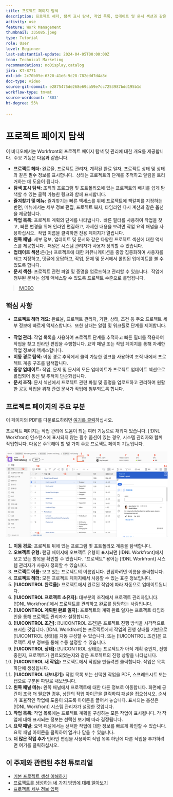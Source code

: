 ```yaml
---
title: 프로젝트 페이지 탐색
description: 프로젝트 헤더, 탐색 표시 탐색, 작업 목록, 업데이트 및 문서 섹션과 같은 기능을 사용하여 Workfront 프로젝트 페이지를 효율적으로 탐색하고 관리하는 방법에 대해 알아봅니다.
activity: use
feature: Work Management
thumbnail: 335085.jpeg
type: Tutorial
role: User
level: Beginner
last-substantial-update: 2024-04-05T00:00:00Z
team: Technical Marketing
recommendations: noDisplay,catalog
jira: KT-8771
exl-id: 2c70b05e-6320-41e6-9c28-782edd7d4a8c
doc-type: video
source-git-commit: e2875475de268e69ca59e7cc7253987bdd195b1d
workflow-type: tm+mt
source-wordcount: '803'
ht-degree: 55%

---
```


# 프로젝트 페이지 탐색

이 비디오에서는 Workfront의 프로젝트 페이지 탐색 및 관리에 대한 개요를 제공합니다. &#x200B; 주요 기능은 다음과 같습니다.

* **프로젝트 헤더:** 완료율, 프로젝트 관리자, 계획된 완료 일자, 프로젝트 상태 및 상태와 같은 필수 정보를 표시합니다. &#x200B; 상태는 프로젝트의 단계를 추적하고 알림을 트리거하는 데 도움이 됩니다. &#x200B;
* **탐색 표시 탐색:** 조직의 프로그램 및 포트폴리오에 있는 프로젝트의 배치를 쉽게 탐색할 수 있는 클릭 가능한 링크와 함께 표시합니다. &#x200B;
* **즐겨찾기 및 메뉴:** 즐겨찾기는 빠른 액세스를 위해 프로젝트에 책갈피를 지정하는 반면, 메뉴에서는 세부 정보 편집, 프로젝트 복사, 타임라인 다시 계산과 같은 옵션을 제공합니다. &#x200B;
* **작업 목록:** 프로젝트 계획의 단계를 나타냅니다. &#x200B; 빠른 필터를 사용하여 작업을 찾고, 빠른 변경을 위해 인라인 편집하고, 자세한 내용을 보려면 작업 요약 패널을 사용하십시오. &#x200B; 작업 이름을 클릭하면 전용 페이지가 열립니다. &#x200B;
* **왼쪽 패널:** 세부 정보, 업데이트 및 문서와 같은 다양한 프로젝트 섹션에 대한 액세스를 제공합니다. &#x200B; 패널은 시스템 관리자가 사용자 정의할 수 있습니다. &#x200B;
* **업데이트 섹션:**&#x200B;은(는) 프로젝트에 대한 커뮤니케이션을 중앙 집중화하여 사용자를 태그 지정하고, 댓글에 응답하고, 작업, 문제 및 문서에서 롤업된 업데이트를 볼 수 있도록 합니다. &#x200B;
* **문서 섹션:** 프로젝트 관련 파일 및 증명을 업로드하고 관리할 수 있습니다. &#x200B; 작업에 첨부된 문서는 쉽게 액세스할 수 있도록 프로젝트 수준으로 롤업됩니다. &#x200B;


>[!VIDEO](https://video.tv.adobe.com/v/335085/?quality=12&learn=on&enablevpops)

## 핵심 사항

* **프로젝트 헤더 개요:** 완료율, 프로젝트 관리자, 기한, 상태, 조건 등 주요 프로젝트 세부 정보에 빠르게 액세스합니다. &#x200B; 또한 상태는 알림 및 워크플로 단계를 제어합니다. &#x200B;
* **작업 관리:** 작업 목록을 사용하여 프로젝트 단계를 추적하고 빠른 필터를 적용하여 작업을 찾고 인라인 편집을 수행합니다. &#x200B; 요약 패널 또는 작업 페이지를 통해 자세한 작업 정보에 액세스합니다. &#x200B;
* **이동 경로 탐색:** 이동 경로 추적에서 클릭 가능한 링크를 사용하여 조직 내에서 프로젝트 계층 구조를 탐색합니다. &#x200B;
* **중앙 업데이트:** 작업, 문제 및 문서의 모든 업데이트가 프로젝트 업데이트 섹션으로 롤업되어 통신 및 추적이 단순화됩니다. &#x200B;
* **문서 조직:** 문서 섹션에서 프로젝트 관련 파일 및 증명을 업로드하고 관리하여 원활한 공동 작업을 위해 관련 문서가 작업에 첨부되도록 합니다. &#x200B;


## 프로젝트 페이지의 주요 부분

이 페이지의 PDF를 다운로드하려면 [여기를 클릭](/help/assets/key-parts-of-the-project-page.pdf)하십시오.

프로젝트 페이지는 작업 관리에 도움이 되는 여러 기능으로 채워져 있습니다. [!DNL Workfront] 인스턴스에 표시되지 않는 필수 옵션이 있는 경우, 시스템 관리자와 함께 작업합니다. 다음은 주목해야 할 몇 가지 주요 프로젝트 페이지 기능입니다.

![프로젝트 페이지 스크린샷](assets/project-page-graphic-for-planner-v2.png)

1. **이동 경로:** 프로젝트 뒤에 있는 프로그램 및 포트폴리오 계층을 탐색합니다.
2. **오브젝트 유형:** 랜딩 페이지에 오브젝트 유형이 표시되면 [!DNL Workfront]에서 보고 있는 항목을 확인할 수 있습니다. “프로젝트” 용어는 [!DNL Workfront] 시스템 관리자가 사용자 정의할 수 있습니다.
3. **프로젝트 이름:** 보고 있는 프로젝트의 이름입니다. 편집하려면 이름을 클릭합니다.
4. **프로젝트 헤더:** 모든 프로젝트 페이지에서 사용할 수 있는 표준 정보입니다.
5. **[!UICONTROL 완료율]:** 프로젝트에서 완료된 작업에 따라 자동으로 업데이트됩니다.
6. **[!UICONTROL 프로젝트 소유자]:** 대부분의 조직에서 프로젝트 관리자입니다. [!DNL Workfront]에서 프로젝트를 관리하고 완료를 담당하는 사람입니다.
7. **[!UICONTROL 계획된 완료 일자]:** 프로젝트의 계획 완료 일자는 프로젝트 타임라인을 통해 프로젝트 관리자가 설정합니다.
8. **[!UICONTROL 조건]:** [!UICONTROL 조건]은 프로젝트 진행 방식을 시각적으로 표시한 것입니다. [!DNL Workfront]는 프로젝트에서 작업의 진행 상태를 기반으로 [!UICONTROL 상태]를 자동 구성할 수 있습니다. 또는 [!UICONTROL 조건]은 프로젝트 세부 정보를 통해 수동 설정할 수 있습니다.
9. **[!UICONTROL 상태]:** [!UICONTROL 상태]는 프로젝트가 아직 계획 중인지, 진행 중인지, 프로젝트가 완료되었는지와 같은 프로젝트의 진행 상황을 나타냅니다.
10. **[!UICONTROL 새 작업]:** 프로젝트에서 작업을 만들려면 클릭합니다. 작업은 목록 하단에 생성됩니다.
11. **[!UICONTROL 내보내기]:** 작업 목록 또는 선택한 작업을 PDF, 스프레드시트 또는 탭으로 구분된 파일로 내보냅니다.
12. **왼쪽 패널 메뉴:** 왼쪽 패널에서 프로젝트에 대한 다른 정보로 이동합니다. 화면에 공간이 조금 더 필요한 경우, 상단의 작업 아이콘을 클릭하여 패널을 접으십시오. 순서가 효율적인 작업에 도움이 되도록 아이콘을 끌어서 놓습니다. 표시되는 옵션은 [!DNL Workfront] 시스템 관리자가 설정한 것입니다.
13. **작업 목록:** 작업 목록에는 프로젝트 계획을 구성하는 모든 작업이 표시됩니다. 각 작업에 대해 표시되는 정보는 선택한 보기에 따라 결정됩니다.
14. **요약 패널:** 요약 패널에서는 선택한 작업에 대한 정보를 빠르게 확인할 수 있습니다. 요약 패널 아이콘을 클릭하여 열거나 닫을 수 있습니다.
15. **더 많은 작업 추가** 인라인 편집을 사용하여 작업 목록 하단에 다른 작업을 추가하려면 여기를 클릭하십시오.

## 이 주제와 관련된 추천 튜토리얼

* [기본 프로젝트 생성 이해하기](/help/manage-work/projects/understand-basic-project-creation.md)
* [프로젝트를 생성하는 네 가지 방법에 대해 알아보기](/help/manage-work/projects/understand-other-ways-to-create-projects.md)
* [프로젝트 세부 정보 입력](/help/manage-work/projects/fill-in-the-project-details.md)

